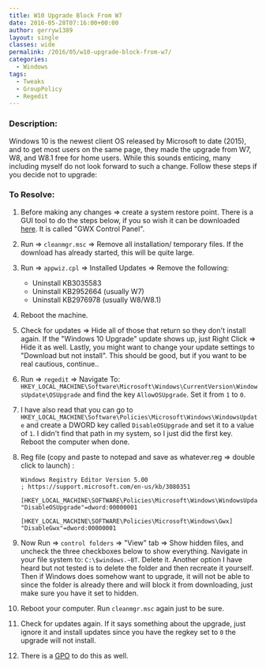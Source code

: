 ```yaml
---
title: W10 Upgrade Block From W7
date: 2016-05-28T07:16:00+00:00
author: gerryw1389
layout: single
classes: wide
permalink: /2016/05/w10-upgrade-block-from-w7/
categories:
  - Windows
tags:
  - Tweaks
  - GroupPolicy
  - Regedit
---
```

<!--more-->

### Description:

Windows 10 is the newest client OS released by Microsoft to date (2015), and to get most users on the same page, they made the upgrade from W7, W8, and W8.1 free for home users. While this sounds enticing, many including myself do not look forward to such a change. Follow these steps if you decide not to upgrade:

### To Resolve:

1. Before making any changes => create a system restore point. There is a GUI tool to do the steps below, if you so wish it can be downloaded [here](http://ultimateoutsider.com/downloads/). It is called "GWX Control Panel".

2. Run => `cleanmgr.msc` => Remove all installation/ temporary files. If the download has already started, this will be quite large.

3. Run => `appwiz.cpl` => Installed Updates => Remove the following:

   - Uninstall KB3035583
   - Uninstall KB2952664 (usually W7)
   - Uninstall KB2976978 (usually W8/W8.1)

4. Reboot the machine.

5. Check for updates => Hide all of those that return so they don't install again. If the "Windows 10 Upgrade" update shows up, just Right Click => Hide it as well. Lastly, you might want to change your update settings to "Download but not install". This should be good, but if you want to be real cautious, continue..

6. Run => `regedit` => Navigate To: `HKEY_LOCAL_MACHINE\Software\Microsoft\Windows\CurrentVersion\WindowsUpdate\OSUpgrade` and find the key `AllowOSUpgrade`. Set it from `1` to `0`. 

7. I have also read that you can go to `HKEY_LOCAL_MACHINE\Software\Policies\Microsoft\Windows\WindowsUpdate` and create a DWORD key called `DisableOSUpgrade` and set it to a value of `1`. I didn't find that path in my system, so I just did the first key. Reboot the computer when done.

8. Reg file (copy and paste to notepad and save as whatever.reg => double click to launch) :  

   ```escape
   Windows Registry Editor Version 5.00  
   ; https://support.microsoft.com/en-us/kb/3080351

   [HKEY_LOCAL_MACHINE\SOFTWARE\Policies\Microsoft\Windows\WindowsUpdate]  
   "DisableOSUpgrade"=dword:00000001

   [HKEY_LOCAL_MACHINE\SOFTWARE\Policies\Microsoft\Windows\Gwx]  
   "DisableGwx"=dword:00000001
   ```

9. Now Run => `control folders` => "View" tab => Show hidden files, and uncheck the three checkboxes below to show everything. Navigate in your file system to: `C:\$windows.~BT`. Delete it. Another option I have heard but not tested is to delete the folder and then recreate it yourself. Then if Windows does somehow want to upgrade, it will not be able to since the folder is already there and will block it from downloading, just make sure you have it set to hidden.

10. Reboot your computer. Run `cleanmgr.msc` again just to be sure.

11. Check for updates again. If it says something about the upgrade, just ignore it and install updates since you have the regkey set to `0` the upgrade will not install.

12. There is a [GPO](https://support.microsoft.com/en-us/kb/3080351) to do this as well.
